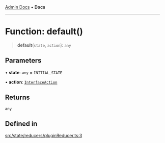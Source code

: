 [Admin Docs](/) • **Docs**

***

# Function: default()

> **default**(`state`, `action`): `any`

## Parameters

• **state**: `any` = `INITIAL_STATE`

• **action**: [`InterfaceAction`](../../../helpers/Action/interfaces/InterfaceAction.md)

## Returns

`any`

## Defined in

[src/state/reducers/pluginReducer.ts:3](https://github.com/PalisadoesFoundation/talawa-admin/blob/main/src/state/reducers/pluginReducer.ts#L3)

